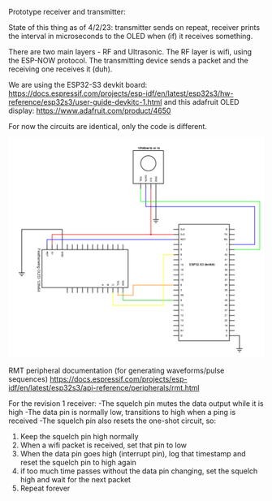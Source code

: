 Prototype receiver and transmitter:

State of this thing as of 4/2/23: transmitter sends on repeat, receiver prints the interval in microseconds to the OLED when (if) it receives something.

There are two main layers - RF and Ultrasonic.  The RF layer is wifi, using the ESP-NOW protocol.  The transmitting device sends a packet and the receiving one receives it (duh).

We are using the ESP32-S3 devkit board: https://docs.espressif.com/projects/esp-idf/en/latest/esp32s3/hw-reference/esp32s3/user-guide-devkitc-1.html
and this adafruit OLED display: https://www.adafruit.com/product/4650

For now the circuits are identical, only the code is different.

![Schematic](ufollow-prototype-schematic.png)

RMT peripheral documentation (for generating waveforms/pulse sequences)
https://docs.espressif.com/projects/esp-idf/en/latest/esp32s3/api-reference/peripherals/rmt.html


For the revision 1 receiver:
-The squelch pin mutes the data output while it is high
-The data pin is normally low, transitions to high when a ping is received
-The squelch pin also resets the one-shot circuit, so:
1. Keep the squelch pin high normally
2. When a wifi packet is received, set that pin to low
3. When the data pin goes high (interrupt pin), log that timestamp and reset the squelch pin to high again
4. if too much time passes without the data pin changing, set the squelch high and wait for the next packet
4. Repeat forever
